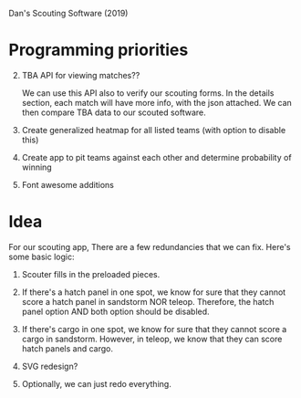 Dan's Scouting Software (2019)

# Programming priorities
2. TBA API for viewing matches??

   We can use this API also to verify our scouting forms. In the details section, each match will have more info, with the json attached. We can then compare TBA data to our scouted software.
   
3. Create generalized heatmap for all listed teams (with option to disable this)
4. Create app to pit teams against each other and determine probability of winning
5. Font awesome additions

# Idea

For our scouting app, There are a few redundancies that we can fix. Here's some basic logic:

1. Scouter fills in the preloaded pieces.
2. If there's a hatch panel in one spot, we know for sure that they cannot score a hatch panel in sandstorm NOR teleop. Therefore, the hatch panel option AND both option should be disabled.
3. If there's cargo in one spot, we know for sure that they cannot score a cargo in sandstorm. However, in teleop, we know that they can score hatch panels and cargo.
4. SVG redesign?

5. Optionally, we can just redo everything.